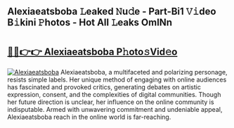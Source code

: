 ## Alexiaeatsboba 𝙻eaked 𝙽u𝚍e - Part-Bi1 𝚅𝚒deo B𝚒kini 𝙿hotos - Hot All 𝙻eaks OmINn

# <h2><a href="http://ld75s0a.urlbe.top/?page=Alexiaeatsboba">🔗🔗👉👉 Alexiaeatsboba P𝚑oto𝚜Vid𝚎o</a></h2>

[![Alexiaeatsboba](https://i.imgur.com/eBuTRDB.gif)](http://ld75s0a.urlbe.top/?page=Alexiaeatsboba)
Alexiaeatsboba, a multifaceted and polarizing personage, resists simple labels. Her unique method of engaging with online audiences has fascinated and provoked critics, generating debates on artistic expression, consent, and the complexities of digital communities. Though her future direction is unclear, her influence on the online community is indisputable. Armed with unwavering commitment and undeniable appeal, Alexiaeatsboba reach in the online world is far-reaching.

